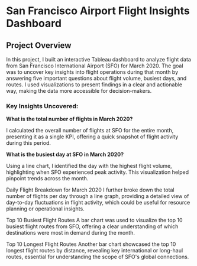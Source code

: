 # San Francisco Airport Flight Insights Dashboard

## Project Overview

In this project, I built an interactive Tableau dashboard to analyze flight data from San Francisco International Airport (SFO) for March 2020. The goal was to uncover key insights into flight operations during that month by answering five important questions about flight volume, busiest days, and routes. I used visualizations to present findings in a clear and actionable way, making the data more accessible for decision-makers.

### Key Insights Uncovered:

<b> What is the total number of flights in March 2020? </b>

I calculated the overall number of flights at SFO for the entire month, presenting it as a single KPI, offering a quick snapshot of flight activity during this period.

<b> What is the busiest day at SFO in March 2020? </b> 

Using a line chart, I identified the day with the highest flight volume, highlighting when SFO experienced peak activity. This visualization helped pinpoint trends across the month.

Daily Flight Breakdown for March 2020
I further broke down the total number of flights per day through a line graph, providing a detailed view of day-to-day fluctuations in flight activity, which could be useful for resource planning or operational insights.

Top 10 Busiest Flight Routes
A bar chart was used to visualize the top 10 busiest flight routes from SFO, offering a clear understanding of which destinations were most in demand during the month.

Top 10 Longest Flight Routes
Another bar chart showcased the top 10 longest flight routes by distance, revealing key international or long-haul routes, essential for understanding the scope of SFO's global connections.
